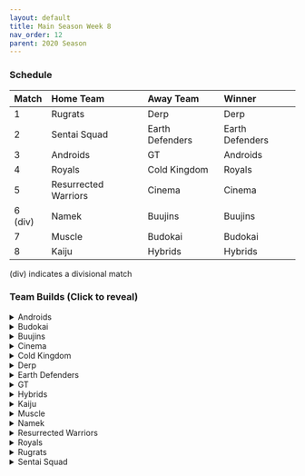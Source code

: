 ```yaml
---
layout: default
title: Main Season Week 8
nav_order: 12
parent: 2020 Season
---
```

### Schedule

|Match          |  Home Team            | Away Team        | Winner           |
| :-------------| :---------------------| :----------------| :----------------|
| 1             | Rugrats               | Derp             |  Derp            |
| 2             | Sentai Squad          | Earth Defenders  |  Earth Defenders |
| 3             | Androids              | GT               |  Androids        |
| 4             | Royals                | Cold Kingdom     |  Royals          |
| 5             | Resurrected Warriors  | Cinema           |  Cinema          |
| 6 (div)       | Namek                 | Buujins          |  Buujins         |
| 7             | Muscle                | Budokai          |  Budokai         | 
| 8             | Kaiju                 | Hybrids          |  Hybrids         |

(div) indicates a divisional match

### Team Builds (Click to reveal)

<details>
  <summary>Androids</summary>
  <br />
<br />Home Map: Glacier
<br />Music: Boss Ganges
<br />Weekly Bench: Android 17
<br />Boost Store: None

- Android 16:
    - Attack +2, Defense -1 (1)
    - Dende's Healing (2)
    - Light Body (1)
    - Master Throw (1)
    - Quick Fast Attack (1)
    - Serious (1)
    - Trunks AI

- Android 19:
    - Defense +2 (2)
    - Power of Rage (2)
    - Master Throw (1)
    - Light Body (1)
    - Latent Energy (1)
    - Majin Buu AI

- Super 17 - Costume 2
    - Super +2, Ki -1 (1)
    - Launch's Support (2)
    - Quick Fast Attack (1)
    - Fighting Spirit (1)
    - Indignation (1)
    - Savior (1)
    - Yajirobe AI

- Cell (Perfect Form) -  Costume 2
    - Attack +1 (1)
    - Eternal Life (4)
    - Serious (1)
    - Savior (1)
    - Broly's Ring (Limiter)
    - Cell AI

</details>

<details>
  <summary>Budokai</summary>

<br />
<br />Home Map: Planet Namek
<br />Music: Boss Battle Rock
<br />Weekly bench: Kid Goku
<br />Boosts: N/A

- Cyborg Tao (Costume 1)
    - Ki +2/Super -1 (1)
    - Serious (1)
    - Quick Fast Attack (1)
    - Combo Master (1)
    - Light Body (1)
    - Power of Rage (2)
    - Cell Ai

- Early Goku (Costume 4)
    - Super +1 (1)
    - Indignation (1)
    - Savior(1)
    - Launch's Support (2)
    - Dende's Healing (2)
    - Tien AI

- Nam (Costume 1)
    - Attack +1 (1)
    - Serious (1)
    - Quick Fast Attack (1)
    - Master Throw (1)
    - Light Body (1)
    - Dende's Healing (2)
    - Frieza AI

- End Goku (SSJ) (Costume 2)
    - Ki+1 (1)
    - Fighting Spirit (1)
    - Indignation (1)
    - Savior (1)
    - Active Heart (1)
    - Launch's Support (2)
    - Broly's Ring (Limiter)
    - Chiaotzu Ai

</details>

<details>
  <summary>Buujins</summary>
<br />
<br /> Home Map: Supreme Kai's World
<br />Music: Nanshan
<br />Bench: Majin Buu
<br />Boosts:

- Super Buu
    - Attack +2 Defense -1 (1)
    - Serious! (1)
    - Quick Fast Attack (1)
    - Dende's Healing (2)
    - Master Throw (1)
    - Combo Master (1)
    - Trunks AI

- Evil Buu
    - Defense +2 (2)
    - Dende's Healing (2)
    - Latent Energy! (1)
    - Serious! (1)
    - Fighting Spirit! (1)
    - Cell AI

- Majuub
    - Attack +1 (1)
    - Latent Energy! (1)
    - Quick Fast Attack (1)
    - Launch's Support (2)
    - Indignation! (1)
    - Light Body (1)
    - Ginyu AI

- Kid Buu
    - Defense +3 Attack -1 (2)
    - Launch's Support (2)
    - Indignation! (1)
    - Fighting Spirit! (1)
    - Savior (1)
    - Tien AI

</details>

<details>
  <summary>Cinema</summary>
<br />  
<br />Home Map: Hell
<br />Music: Warlord F
<br />Bench: Turles
<br />Boosts: 

- Garlic Jr. (Base Form)
    - Attack +1 (1)
    - Launch's Support (2)
    - Dende's Healing (2)
    - Fighting Spirit! (1)
    - Indignation! (1)
    - Broly's Ring (Limiter)
    - Tien AI

- Fasha 
    - Defense +2 (2)
    - Eternal Life (4)
    - Quick Fast Attack (1)
    - Trunks AI

- Zangya
    - Ki +1 (1)
    - Master Blast (1)
    - Dragon Spirit (2)
    - Exquisite Skill (1)
    - Savior (1)
    - Indignation! (1)
    - Ginyu AI

- Gogeta
    - Ki +2 Super -1 (1)
    - Rush Blast 3 (3)
    - Quick Fast Attack (1)
    - Serious! (1)
    - Savior (1)
    - Frieza AI

</details>

<details>
  <summary>Cold Kingdom </summary>
  <br />
<br />Home Map: Broly's Planet
<br />Music: Paranoia
<br />Bench: Meta Cooler 
<br />Boosts:

- 3rd Form Freeza - Costume 1
    - Ki +2 Super -1(1)
    - Launches Support(2)
    - Fighting Spirit(1)
    - Light Body(1)
    - Unleashed Ki(1)
    - Indignation(1)
    - Cell AI 

- First Form Cooler - Costume 2
    - Ki +1(1) 
    - Launches Support(2) 
    - Indignation (1) 
    - Savior (1) 
    - Dende’s Healing(2)
    - Limiter(Free)
    - Yajirobe AI

- King Cold - Costume 2
    - Attack +2 Defense -1 (1) 
    - Serious (1) 
    - Quick fast Attack (1) 
    - Eternal Life(4)
    - Trunks AI

- Recoome - Costume 2
    - Attack +1(1)
    - Kibito’s Secret Art(2)
    - Savior(1)
    - Light Body(1)
    - Fighting Spirit(1)
    - Master Throw(1)
    - Majin Buu AI

</details>

<details>
  <summary>Derp</summary>
<br />  
<br />Home Map: Penguin Village
<br />Music: War Begins
<br />Bench: Devilman
<br />Boosts:

- Salza
    - Defense +2 (2)
    - Eternal Life (4)
    - Serious (1)
    - Piccolo AI

- Gero
    - Defense +3 Attack -1 (2)
    - Kibito's Secret Art (2)
    - Dende's Healing (2)
    - Light Body (1)
    - Gohan AI

- Hercule
    - Super +1 (1)
    - Indignation (1)
    - Fighting Spirit (1)
    - Savior (1)
    - Launch Support (2)
    - Unleash Ki (1)
    - Tien AI

- Kibito Kai
    - Attack +2 Defense -1 (1)
    - Serious (1)
    - Quick Fast Attacks (1)
    - Fighting Spirit (1)
    - Savior (1)
    - Dende's Healing (2)
    - Goku AI

</details>

<details>
  <summary>Earth Defenders</summary>
  <br />
<br />Home Map: Mt. Paozu
<br />Music: Aether
<br />Bench: SSJ1 Mid Vegeta
<br />Boosts:

- Yamcha
    - Defense +3 Attack -1 (2)
    - Dragon Power (3)
    - Latent Energy (1)
    - Quick Fast Attack (1)
    - Tien AI

- Base Mid Goku
    - Super +2 Ki -1 (1)
    - Power of Rage (2)
    - Savior (1)
    - Indignation (1)
    - Launch's Support (2)
    - Tien AI

- Krillin
    - Attack +1 (1)
    - Dende's Healing (2)
    - Indomitable Fighting Spirit (2)
    - Serious (1)
    - Quick Fast Attack (1)
    - Trunks AI

- Tien - Costume 2
    - Defense +2 (2)
    - Eternal Life (4)
    - Latent Energy! (1)
    - Yajirobe AI


</details>

<details>
  <summary>GT</summary>
<br />  
<br />Home Map: Kings Castle
<br />Music: Turbulence
<br />Bench: Baby
<br />Boosts:

- SSJ3 GT Goku (Costume 2)
    - Attack +1 (1)
    - Quick Fast Attack (1)
    - Serious (1)
    - Dende's Healing (2)
    - Light Body (1)
    - Fighting Spirit (1)
    - Broly's Ring (Limiter)
    - AI - Cell

- SSJ4 Vegeta (Costume 2)
    - Ki +1 (1)
    - Launchs Support (2)
    - Rush Blast 3 (3)
    - Saviour (1)
    - Broly's Ring (Free)
    - AI - Yajirobe

- Syn Shenron (Costume 2)
    - Defense +3/Attack -1 (2)
    - Eternal Life (4)
    - Latent Energy (1)
    - Broly's Ring (Free)
    - AI - Frieza 

- Pan (Costume 2)
    - Super +2/Ki -1 (1)
    - Launchs Support (2)
    - Saviour (1)
    - Dragon Power (3)
    - AI - Yajirobe

</details>

<details>
  <summary>Hybrids</summary>
<br />  
<br />Home Map: Wastelands
<br />Music: Dragon Castle
<br />Bench: Future Gohan
<br />Boosts:

- Sword Trunks (Base)
    - Ki + 2 Super - 1 (1)
    - Launch’s Support (2)
    - Fighting Spirit(1)
    - Indignation(1)
    - Rising Fighting Spirit (1)
    - Master Blast (1)
    - Broly's Ring (free)
    - Frieza AI

- Ultimate Gohan
    - Attack +2 Defense -1 (1)
    - Serious (1)
    - Quick Fast Attack (1)
    - Eternal Life (4)
    - Majin Buu Ai

- Kid Gohan - Costume 2
    - Defense +3, Attack -1 (2)
    - Latent Energy (1)
    - Serious (1)
    - Quick Fast Attack (1)
    - Dendes Healing (2)
    - Trunks AI

- Teen Gohan (SSJ) - Costume 3
    - Super +2, Ki-1 (1)
    - Indignation (1)
    - Fighting Spirit (1)
    - Launch’s Support (2)
    - Dende's Healing (2)
    - Chiaotzu Ai

</details>

<details>
  <summary>Kaiju</summary>
<br />  
<br />Home Map: Rocky Area
<br />Music: Crongus
<br />Bench: Raditz
<br />Boosts:

- Scouter Vegeta
    - Super +2 Ki - 1 (1)
    - Indignation (1)
    - Fighting Spirit (1)
    - Launch Support (2)
    - Power of Rage (2)
    - Chaoitzu Ai 

- Nappa  - Costume 2 (Naked nappa hype)
    - Defense +3 Attack -1 (2)
    - Fighting spirit (1)
    - Savior (1)
    - Latent Energy (1)
    - Dende's Healing (2)
    - Yajirobe Ai 

- King Vegeta 
    - Defense +2 (2)
    - Savior (1)
    - Eternal Life (4)
    - Yajirobe Ai

- Bardock
    - Attack +2 Defense -1 (1)
    - Serious (1)
    - Indignation (1)
    - Combo Master (1)
    - Lightbody (1)
    - Dende Healing (2)
    - Majin Buu Ai

</details>

<details>
  <summary>Muscle</summary>
<br />  
<br />Home Map: Muscle Tower
<br />Music: Epic Boss Fight
<br />Bench: Android 13
<br />Boosts:

- SSJ Broly
    - Attack +2 Def -1 (1)
    - Dende's Healing (2)
    - Quick Fast Attack (1)
    - Combo Master (1)
    - Latent Energy (1)
    - Serious (1)
    - Broly AI

- Bojack
    - Ki +2 Sup -1 (1)
    - Launch's Support (2)
    - Kibito's Secret Arts (2)
    - Savior (1)
    - Light Body (1)
    - Tien AI

- Master Roshi (Costume 3)
    - Ki+1 (1)
    - Indignation (1)
    - Savior (1)
    - Kibito Secret Art (2)
    - Power of Rage (2)
    - Ginyu AI

- SSJ Trunks
    - Def +2 (2)
    - Serious (1)
    - Indignation (1)
    - Dende's Healing (2)
    - Fighting Spirit (1)
    - Goku AI

</details>

<details>
  <summary>Namek</summary>
<br />  
<br />Home Map: Kami's Lookout
<br />Music: Fight me if you can
<br />Bench: Tambourine
<br />Boosts: Super+1, Attack+1


- Late Piccolo
    - Attack+2, Defense-1 (1)
    - Attack+1 (Boost)
    - Dende's Healing (2)
    - Latent Energy (1)
    - Serious (1)
    - Quick Fast Attack (1)
    - Combo Master (1)

- King Piccolo
    - Ki+1 (1)
    - Kibito's Secret Art (2)
    - Power of Rage (2)
    - Indignation (1)
    - Savior (1)
    - Tien ai

- Nail
    - Defense+3, Attack-1 (2)
    - Eternal LIfe (4)
    - FIghting Spirit (1)
    - Chiatozu ai

- Nuova 
    - Super+1 (1)
    - Super+1 (Boost)
    - Indignation (1)
    - Fighting Spirit (1)
    - Latent Energy (1)
    - Light Body (1)
    - Dende's Healing (2)
    - Tien ai

</details>

<details>
  <summary>Resurrected Warriors</summary>
<br />  
<br />Home Map: Desert
<br />Music: Action Fight
<br />Bench: Videl
<br />Boosts:

- Early Piccolo - Costume 2
    - Ki +1  (1)
    - Launch Support (2)
    - Power Of  Rage (2)
    - Rising Fighting Spirit(1)
    - Indigniation (1)
    - Cell AI

- SSJ End Vegeta:
    - Attack +1 (1)
    - Launch Support (2)
    - Serious (1)
    - Savior (1)
    - Fighting Spirit  (1)
    - Light Body (1)
    - Cell AI

- Eighter - Costume 1
    - Defense +3 Attack -1 (2)
    - Hi Tension (3)
    - Light Body (1)
    - Indignation (1)
    - Cell AI

- Android 18 - Costume 3
    - Super +2 ki down 1 (1)
    - Hi Tension (3)
    - Kibitos Secret Art (2)
    - Savior (1)
    - Yajirobe Ai

</details>


<details>
  <summary>Royals</summary>
<br />  
<br />Home Map: Hyperbolic Time Chamber
<br />Music: Thunder
<br />Bench: Slug
<br />Boosts:

- Pilaf (costume 2)
    - Defense +2 Attack -1 (1)
    - Dragon Power (3)
    - Dendes Healing (2)
    - Rising Fighting Spirit (1)
    - Broly's Ring (limiter)
    - Ginyu Ai

- Mecha Frieza
    - Ki +2 Super -1 (1)
    - Savior (1)
    - Indignation (1)
    - Dende's Healing (2)
    - Kibitos Secret Art (2)
    - Vegeta AI

- Dabura
    -  Ki +1 (1)
    - Master Blast (1)
    - Fighting Spirit (1)
    - Indignation (1) 
    - Savior (1)
    - Launch's Support (2)
    - Default Ai

- Majin Vegeta
    - Attack +2 Defense -1 (1)
    - Quick-Fast Attack (1)
    - Serious (1)
    - Eternal Life (4)
    - Chiaotzu AI

</details>

<details>
  <summary>Rugrats</summary>
<br />  
<br />Home Map: City Ruins
<br />Music: Nanga-F
<br />Bench: Saibaman
<br />Boosts:

- Cell Jr. (Costume 1)
    - Attack +2 Def -1 (1)
    - Eternal Life (4)
    - Fighting Spirit (1)
    - Latent Energy (1)
    - Chaiotzu AI

- SSJ Goten (costume 1)
    - Attack +1 (1)
    - Indignation (1)
    - Dende's Healing (2)
    - Serious (1)
    - Kibito's Secret Art (2)
    - Chaiotzu AI

- Base Kid Trunks (Costume 2)
    - Ki +2 Super -1 (1)
    - Indignation (1)
    - Dende's Healing (2)
    - Serious (1)
    - Kibito's Secret Art (2)
    - Broly's Ring (limiter)
    - Chaiotzu AI 

- Arale (costume 1)
    - Super +2 Ki -1 (1)
    - Power of Rage (2)
    - Tension Up (2)
    - Savior (1)
    - Light Body (1)
    - Yajirobe AI


</details>

<details>
  <summary>Sentai Squad</summary>
<br />  
<br />Home Map: Frieza's Ship
<br />Music: Hurricane
<br />Bench: Saiyawoman
<br />Boosts:

Notes:
Saiyaman has an 8 pt build. Launch’s Support was randomly removed.
Defense+3 Attack -1 has the wrong potara cost. Should be 2.

- Captain Ginyu - Costume 2
    - Attack +1 (1)
    - Dende's Healing (2)
    - Light Body (1)
    - Fighting Spirit (1)
    - Quick Fast Attack (1)
    - Serious! (1)
    - Goku AI

- Jeice - Costume 1
    - Ki +1 (1)
    - Power of Rage (2)
    - Fighting Spirit (1)
    - Indignation (1)
    - Savior (1)
    - Light Body (1)
    - Cell AI

- Saiyaman - Costume 1
    - Defense +3 Attack -1 ~~(1)~~(2)
    - Eternal Life (4)
    - ~~Launch's Support (2)~~ Removed
    - Tien AI

- Burter - Costume 2
    - Super +1 (1)
    - Dragon Power (3)
    - Launch's Support (2)
    - Savior (1)
    - Trunks AI


 

</details>